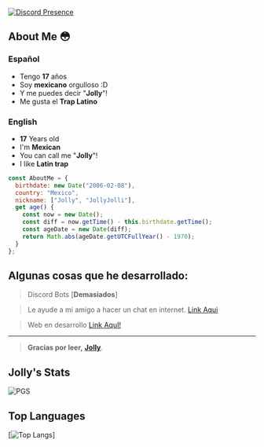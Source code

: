 
[![Discord Presence](https://lanyard.cnrad.dev/api/166181471369953280)](https://discord.com/users/166181471369953280)

About Me 😳
----
### Español
- Tengo **17** años
-  Soy **mexicano** orgulloso :D
- Y me puedes decir "**Jolly**"!
- Me gusta el **Trap Latino**

### English
- **17** Years old
- I'm **Mexican**
- You can call me "**Jolly**"!
- I like **Latin trap**

```js
const AboutMe = {
  birthdate: new Date("2006-02-08"),
  country: "Mexico",
  nickname: ["Jolly", "JollyJolli"],
  get age() {
    const now = new Date();
    const diff = now.getTime() - this.birthdate.getTime();
    const ageDate = new Date(diff);
    return Math.abs(ageDate.getUTCFullYear() - 1970);
  }
};

```

Algunas cosas que he desarrollado:
-
> Discord Bots [**Demasiados**]

> Le ayude a mi amigo a hacer un chat en internet. [Link Aqui](https://jochat.formen.link/)

> Web en desarrollo [Link AquI!](http://me.formen.ml)
 
 ----
> **Gracias por leer,**
 **[Jolly](https://discord.gg/pPbBmGGrxn)**.

## Jolly's Stats
  ![PGS](https://github-readme-stats.vercel.app/api?username=JollyJolli&show_icons=true&theme=radical)

  ## Top Languages
  [![Top Langs](https://github-readme-stats.vercel.app/api/top-langs/?username=JollyJolli&size_weight=0.5&count_weight=0.5)]
  
  
